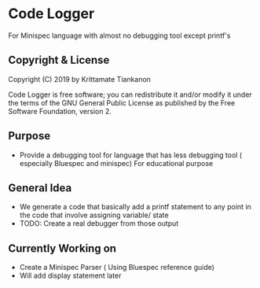 # Code Logger
For Minispec language with almost no debugging tool except printf's
## Copyright & License
Copyright (C) 2019 by Krittamate Tiankanon

Code Logger is free software; you can redistribute it and/or modify it under the terms of the GNU General Public License as published by the Free Software Foundation, version 2.
## Purpose
- Provide a debugging tool for language that has less debugging tool ( especially Bluespec and minispec) For educational purpose

## General Idea
- We generate a code that basically add a printf statement to any point in the code that involve assigning variable/ state
- TODO: Create a real debugger from those output

## Currently Working on
- Create a Minispec Parser ( Using Bluespec reference guide)
- Will add display statement later
